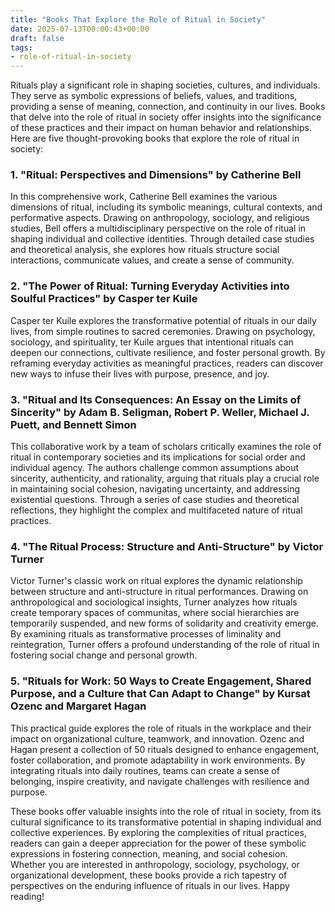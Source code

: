```yaml
---
title: "Books That Explore the Role of Ritual in Society"
date: 2025-07-13T00:00:43+00:00
draft: false
tags: 
- role-of-ritual-in-society
---
```


Rituals play a significant role in shaping societies, cultures, and individuals. They serve as symbolic expressions of beliefs, values, and traditions, providing a sense of meaning, connection, and continuity in our lives. Books that delve into the role of ritual in society offer insights into the significance of these practices and their impact on human behavior and relationships. Here are five thought-provoking books that explore the role of ritual in society:

### 1. "Ritual: Perspectives and Dimensions" by Catherine Bell

In this comprehensive work, Catherine Bell examines the various dimensions of ritual, including its symbolic meanings, cultural contexts, and performative aspects. Drawing on anthropology, sociology, and religious studies, Bell offers a multidisciplinary perspective on the role of ritual in shaping individual and collective identities. Through detailed case studies and theoretical analysis, she explores how rituals structure social interactions, communicate values, and create a sense of community.

### 2. "The Power of Ritual: Turning Everyday Activities into Soulful Practices" by Casper ter Kuile

Casper ter Kuile explores the transformative potential of rituals in our daily lives, from simple routines to sacred ceremonies. Drawing on psychology, sociology, and spirituality, ter Kuile argues that intentional rituals can deepen our connections, cultivate resilience, and foster personal growth. By reframing everyday activities as meaningful practices, readers can discover new ways to infuse their lives with purpose, presence, and joy.

### 3. "Ritual and Its Consequences: An Essay on the Limits of Sincerity" by Adam B. Seligman, Robert P. Weller, Michael J. Puett, and Bennett Simon

This collaborative work by a team of scholars critically examines the role of ritual in contemporary societies and its implications for social order and individual agency. The authors challenge common assumptions about sincerity, authenticity, and rationality, arguing that rituals play a crucial role in maintaining social cohesion, navigating uncertainty, and addressing existential questions. Through a series of case studies and theoretical reflections, they highlight the complex and multifaceted nature of ritual practices.

### 4. "The Ritual Process: Structure and Anti-Structure" by Victor Turner

Victor Turner's classic work on ritual explores the dynamic relationship between structure and anti-structure in ritual performances. Drawing on anthropological and sociological insights, Turner analyzes how rituals create temporary spaces of communitas, where social hierarchies are temporarily suspended, and new forms of solidarity and creativity emerge. By examining rituals as transformative processes of liminality and reintegration, Turner offers a profound understanding of the role of ritual in fostering social change and personal growth.

### 5. "Rituals for Work: 50 Ways to Create Engagement, Shared Purpose, and a Culture that Can Adapt to Change" by Kursat Ozenc and Margaret Hagan

This practical guide explores the role of rituals in the workplace and their impact on organizational culture, teamwork, and innovation. Ozenc and Hagan present a collection of 50 rituals designed to enhance engagement, foster collaboration, and promote adaptability in work environments. By integrating rituals into daily routines, teams can create a sense of belonging, inspire creativity, and navigate challenges with resilience and purpose.

These books offer valuable insights into the role of ritual in society, from its cultural significance to its transformative potential in shaping individual and collective experiences. By exploring the complexities of ritual practices, readers can gain a deeper appreciation for the power of these symbolic expressions in fostering connection, meaning, and social cohesion. Whether you are interested in anthropology, sociology, psychology, or organizational development, these books provide a rich tapestry of perspectives on the enduring influence of rituals in our lives. Happy reading!
